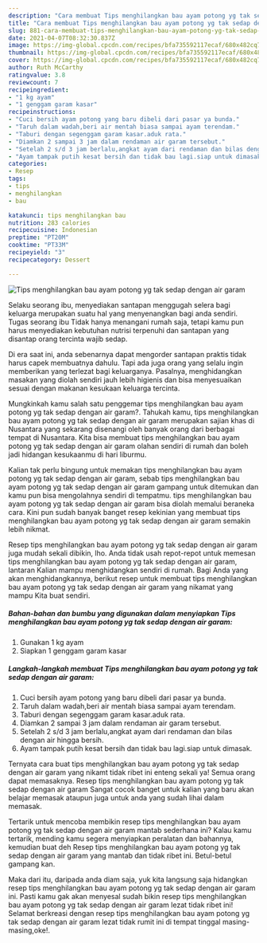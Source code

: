 ```yaml
---
description: "Cara membuat Tips menghilangkan bau ayam potong yg tak sedap dengan air garam yang enak Untuk Jualan"
title: "Cara membuat Tips menghilangkan bau ayam potong yg tak sedap dengan air garam yang enak Untuk Jualan"
slug: 881-cara-membuat-tips-menghilangkan-bau-ayam-potong-yg-tak-sedap-dengan-air-garam-yang-enak-untuk-jualan
date: 2021-04-07T08:32:30.837Z
image: https://img-global.cpcdn.com/recipes/bfa735592117ecaf/680x482cq70/tips-menghilangkan-bau-ayam-potong-yg-tak-sedap-dengan-air-garam-foto-resep-utama.jpg
thumbnail: https://img-global.cpcdn.com/recipes/bfa735592117ecaf/680x482cq70/tips-menghilangkan-bau-ayam-potong-yg-tak-sedap-dengan-air-garam-foto-resep-utama.jpg
cover: https://img-global.cpcdn.com/recipes/bfa735592117ecaf/680x482cq70/tips-menghilangkan-bau-ayam-potong-yg-tak-sedap-dengan-air-garam-foto-resep-utama.jpg
author: Ruth McCarthy
ratingvalue: 3.8
reviewcount: 7
recipeingredient:
- "1 kg ayam"
- "1 genggam garam kasar"
recipeinstructions:
- "Cuci bersih ayam potong yang baru dibeli dari pasar ya bunda."
- "Taruh dalam wadah,beri air mentah biasa sampai ayam terendam."
- "Taburi dengan segenggam garam kasar.aduk rata."
- "Diamkan 2 sampai 3 jam dalam rendaman air garam tersebut."
- "Setelah 2 s/d 3 jam berlalu,angkat ayam dari rendaman dan bilas dengan air hingga bersih."
- "Ayam tampak putih kesat bersih dan tidak bau lagi.siap untuk dimasak."
categories:
- Resep
tags:
- tips
- menghilangkan
- bau

katakunci: tips menghilangkan bau 
nutrition: 283 calories
recipecuisine: Indonesian
preptime: "PT20M"
cooktime: "PT33M"
recipeyield: "3"
recipecategory: Dessert

---
```



![Tips menghilangkan bau ayam potong yg tak sedap dengan air garam](https://img-global.cpcdn.com/recipes/bfa735592117ecaf/680x482cq70/tips-menghilangkan-bau-ayam-potong-yg-tak-sedap-dengan-air-garam-foto-resep-utama.jpg)

Selaku seorang ibu, menyediakan santapan menggugah selera bagi keluarga merupakan suatu hal yang menyenangkan bagi anda sendiri. Tugas seorang ibu Tidak hanya menangani rumah saja, tetapi kamu pun harus menyediakan kebutuhan nutrisi terpenuhi dan santapan yang disantap orang tercinta wajib sedap.

Di era  saat ini, anda sebenarnya dapat mengorder santapan praktis tidak harus capek membuatnya dahulu. Tapi ada juga orang yang selalu ingin memberikan yang terlezat bagi keluarganya. Pasalnya, menghidangkan masakan yang diolah sendiri jauh lebih higienis dan bisa menyesuaikan sesuai dengan makanan kesukaan keluarga tercinta. 



Mungkinkah kamu salah satu penggemar tips menghilangkan bau ayam potong yg tak sedap dengan air garam?. Tahukah kamu, tips menghilangkan bau ayam potong yg tak sedap dengan air garam merupakan sajian khas di Nusantara yang sekarang disenangi oleh banyak orang dari berbagai tempat di Nusantara. Kita bisa membuat tips menghilangkan bau ayam potong yg tak sedap dengan air garam olahan sendiri di rumah dan boleh jadi hidangan kesukaanmu di hari liburmu.

Kalian tak perlu bingung untuk memakan tips menghilangkan bau ayam potong yg tak sedap dengan air garam, sebab tips menghilangkan bau ayam potong yg tak sedap dengan air garam gampang untuk ditemukan dan kamu pun bisa mengolahnya sendiri di tempatmu. tips menghilangkan bau ayam potong yg tak sedap dengan air garam bisa diolah memalui beraneka cara. Kini pun sudah banyak banget resep kekinian yang membuat tips menghilangkan bau ayam potong yg tak sedap dengan air garam semakin lebih nikmat.

Resep tips menghilangkan bau ayam potong yg tak sedap dengan air garam juga mudah sekali dibikin, lho. Anda tidak usah repot-repot untuk memesan tips menghilangkan bau ayam potong yg tak sedap dengan air garam, lantaran Kalian mampu menghidangkan sendiri di rumah. Bagi Anda yang akan menghidangkannya, berikut resep untuk membuat tips menghilangkan bau ayam potong yg tak sedap dengan air garam yang nikamat yang mampu Kita buat sendiri.

<!--inarticleads1-->

##### Bahan-bahan dan bumbu yang digunakan dalam menyiapkan Tips menghilangkan bau ayam potong yg tak sedap dengan air garam:

1. Gunakan 1 kg ayam
1. Siapkan 1 genggam garam kasar




<!--inarticleads2-->

##### Langkah-langkah membuat Tips menghilangkan bau ayam potong yg tak sedap dengan air garam:

1. Cuci bersih ayam potong yang baru dibeli dari pasar ya bunda.
1. Taruh dalam wadah,beri air mentah biasa sampai ayam terendam.
1. Taburi dengan segenggam garam kasar.aduk rata.
1. Diamkan 2 sampai 3 jam dalam rendaman air garam tersebut.
1. Setelah 2 s/d 3 jam berlalu,angkat ayam dari rendaman dan bilas dengan air hingga bersih.
1. Ayam tampak putih kesat bersih dan tidak bau lagi.siap untuk dimasak.




Ternyata cara buat tips menghilangkan bau ayam potong yg tak sedap dengan air garam yang nikamt tidak ribet ini enteng sekali ya! Semua orang dapat memasaknya. Resep tips menghilangkan bau ayam potong yg tak sedap dengan air garam Sangat cocok banget untuk kalian yang baru akan belajar memasak ataupun juga untuk anda yang sudah lihai dalam memasak.

Tertarik untuk mencoba membikin resep tips menghilangkan bau ayam potong yg tak sedap dengan air garam mantab sederhana ini? Kalau kamu tertarik, mending kamu segera menyiapkan peralatan dan bahannya, kemudian buat deh Resep tips menghilangkan bau ayam potong yg tak sedap dengan air garam yang mantab dan tidak ribet ini. Betul-betul gampang kan. 

Maka dari itu, daripada anda diam saja, yuk kita langsung saja hidangkan resep tips menghilangkan bau ayam potong yg tak sedap dengan air garam ini. Pasti kamu gak akan menyesal sudah bikin resep tips menghilangkan bau ayam potong yg tak sedap dengan air garam lezat tidak ribet ini! Selamat berkreasi dengan resep tips menghilangkan bau ayam potong yg tak sedap dengan air garam lezat tidak rumit ini di tempat tinggal masing-masing,oke!.

